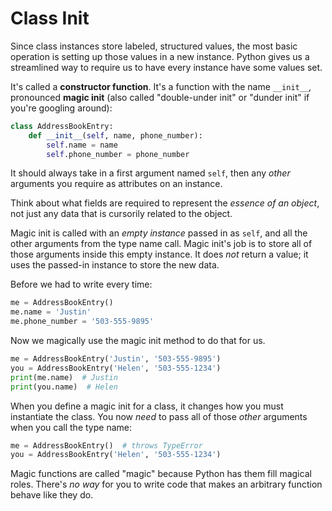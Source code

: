 # Class Init

Since class instances store labeled, structured values, the most basic operation is setting up those values in a new instance.
Python gives us a streamlined way to require us to have every instance have some values set.

It's called a **constructor function**.
It's a function with the name `__init__`, pronounced **magic init** (also called "double-under init" or "dunder init" if you're googling around):

```py
class AddressBookEntry:
    def __init__(self, name, phone_number):
        self.name = name
        self.phone_number = phone_number
```

It should always take in a first argument named `self`, then any _other_ arguments you require as attributes on an instance.

Think about what fields are required to represent the _essence of an object_, not just any data that is cursorily related to the object.

Magic init is called with an _empty instance_ passed in as `self`, and all the other arguments from the type name call.
Magic init's job is to store all of those arguments inside this empty instance.
It does _not_ return a value;
it uses the passed-in instance to store the new data.

Before we had to write every time:

```py
me = AddressBookEntry()
me.name = 'Justin'
me.phone_number = '503-555-9895'
```

Now we magically use the magic init method to do that for us.

```py
me = AddressBookEntry('Justin', '503-555-9895')
you = AddressBookEntry('Helen', '503-555-1234')
print(me.name)  # Justin
print(you.name)  # Helen
```

When you define a magic init for a class, it changes how you must instantiate the class.
You now _need_ to pass all of those _other_ arguments when you call the type name:

```py
me = AddressBookEntry()  # throws TypeError
you = AddressBookEntry('Helen', '503-555-1234')
```

Magic functions are called "magic" because Python has them fill magical roles.
There's _no way_ for you to write code that makes an arbitrary function behave like they do.
